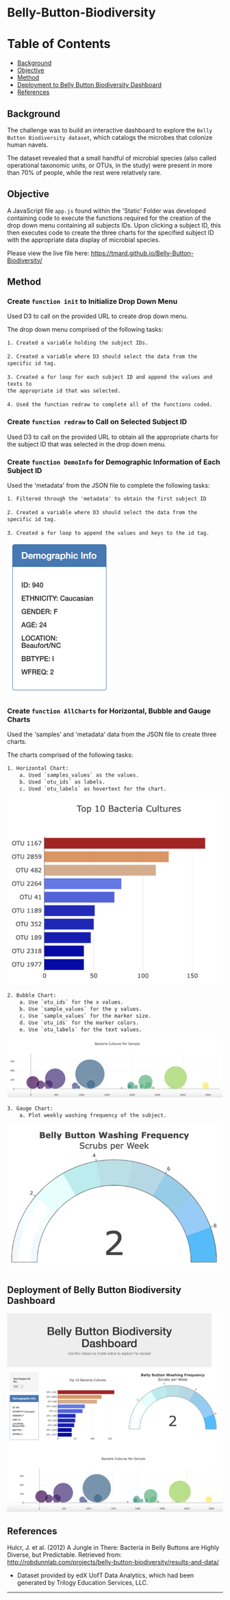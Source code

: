 # Belly-Button-Biodiversity



Table of Contents
=================

  * [Background](#background)
  * [Objective](#objective)
  * [Method](#method)
  * [Deployment to Belly Button Biodiversity Dashboard](#deployment-to-belly-button-biodiversity-dashboard)
  * [References](#references)
  
  
  
## Background
  

The challenge was to build an interactive dashboard to explore the `Belly Button Biodiversity dataset`, which catalogs the microbes that colonize human navels.

The dataset revealed that a small handful of microbial species (also called operational taxonomic units, or OTUs, in the study) were present in more than 70% of people, while the rest were relatively rare. 
  
  

## Objective
  

A JavaScript file `app.js` found within the 'Static' Folder was developed containing code to execute the functions required for the creation of the drop down menu containing all subjects IDs. Upon clicking a subject ID, this then executes code to create the three charts for the specified subject ID with the appropriate data display of microbial species.  

Please view the live file here: https://tmard.github.io/Belly-Button-Biodiversity/



## Method
### Create `function init` to Initialize Drop Down Menu


Used D3 to call on the provided URL to create drop down menu.

The drop down menu comprised of the following tasks:

    1. Created a variable holding the subject IDs.
    
    2. Created a variable where D3 should select the data from the specific id tag.
    
    3. Created a for loop for each subject ID and append the values and texts to 
    the appropriate id that was selected. 
    
    4. Used the function redraw to complete all of the functions coded. 



### Create `function redraw` to Call on Selected Subject ID


Used D3 to call on the provided URL to obtain all the appropriate charts for the subject ID that was selected in the drop down menu. 

    

### Create `function DemoInfo` for Demographic Information of Each Subject ID


Used the 'metadata' from the JSON file to complete the following tasks:

    1. Filtered through the 'metadata' to obtain the first subject ID
    
    2. Created a variable where D3 should select the data from the specific id tag.
    
    3. Created a for loop to append the values and keys to the id tag. 
![demographic_info_940](Images/demographic_info_940.png)   
    


### Create `function AllCharts` for Horizontal, Bubble and Gauge Charts


Used the 'samples' and 'metadata' data from the JSON file to create three charts. 

The charts comprised of the following tasks:

    1. Horizontal Chart: 
        a. Used `samples_values` as the values.
        b. Used `otu_ids` as labels. 
        c. Used `otu_labels` as hovertext for the chart. 
![top_10_bacteria_cultures_940](Images/top_10_bacteria_cultures_940.png)   
        
        
    2. Bubble Chart:
        a. Use `otu_ids` for the x values.
        b. Use `sample_values` for the y values.
        c. Use `sample_values` for the marker size.
        d. Use `otu_ids` for the marker colors.
        e. Use `otu_labels` for the text values.

![bacteria_cultures_per_sample_940](Images/bacteria_cultures_per_sample_940.png)
        
        
    3. Gauge Chart:
        a. Plot weekly washing frequency of the subject.

![belly_button_washing_frequency_940](Images/belly_button_washing_frequency_940.png)
    


## Deployment of Belly Button Biodiversity Dashboard

![belly_button_biodiversity_dashboard](Images/belly_button_biodiversity_dashboard.png)


## References


Hulcr, J. et al. (2012) A Jungle in There: Bacteria in Belly Buttons are Highly Diverse, but Predictable. Retrieved from: http://robdunnlab.com/projects/belly-button-biodiversity/results-and-data/

* Dataset provided by edX UofT Data Analytics, which had been generated by Trilogy Education Services, LLC. 

- - -
